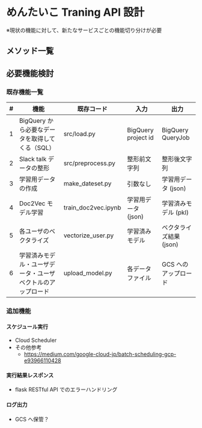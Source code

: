 # めんたいこ Traning API 設計

※現状の機能に対して、新たなサービスごとの機能切り分けが必要

## メソッド一覧

## 必要機能検討

### 既存機能一覧

| #   | 機能                                                       | 既存コード          | 入力                | 出力                    |
| --- | ---------------------------------------------------------- | ------------------- | ------------------- | ----------------------- |
| 1   | BigQuery から必要なデータを取得してくる（SQL）             | src/load.py         | BigQuery project id | BigQuery QueryJob       |
| 2   | Slack talk データの整形                                    | src/preprocess.py   | 整形前文字列        | 整形後文字列            |
| 3   | 学習用データの作成                                         | make_dateset.py     | 引数なし            | 学習用データ (json)     |
| 4   | Doc2Vec モデル学習                                         | train_doc2vec.ipynb | 学習用データ (json) | 学習済みモデル (pkl)    |
| 5   | 各ユーザのベクタライズ                                     | vectorize_user.py   | 学習済みモデル      | ベクタライズ結果 (json) |
| 6   | 学習済みモデル・ユーザデータ・ユーザベクトルのアップロード | upload_model.py     | 各データファイル    | GCS へのアップロード    |

### 追加機能

#### スケジュール実行

- Cloud Scheduler
- その他参考
  - https://medium.com/google-cloud-jp/batch-scheduling-gcp-e93966110428

#### 実行結果レスポンス

- flask RESTful API でのエラーハンドリング

#### ログ出力

- GCS へ保管？
